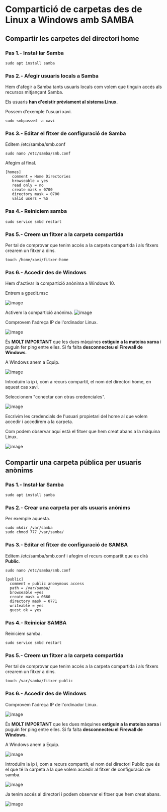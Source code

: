 # Compartició de carpetas des de Linux a Windows amb SAMBA

## Compartir les carpetes del directori home

### Pas 1.- Instal·lar Samba

```
sudo apt install samba
```

### Pas 2.- Afegir usuaris locals a Samba

Hem d'afegir a Samba tants usuaris locals com volem que tinguin accés als recursos mitjançant Samba.

Els usuaris **han d'existir prèviament al sistema Linux**.

Possem d'exemple l'usuari xavi.

```
sudo smbpasswd -a xavi
```

### Pas 3.- Editar el fitxer de configuració de Samba

Editem /etc/samba/smb.conf

```
sudo nano /etc/samba/smb.conf
```

Afegim al final.

```
[homes]
   comment = Home Directories
   browseable = yes
   read only = no
   create mask = 0700
   directory mask = 0700
   valid users = %S
```

### Pas 4.- Reiniciem samba

```
sudo service smbd restart
```

### Pas 5.- Creem un fitxer a la carpeta compartida

Per tal de comprovar que tenim accés a la carpeta compartida i als fitxers crearem un fitxer a dins.

```
touch /home/xavi/fitxer-home 
```

### Pas 6.- Accedir des de Windows 

Hem d'activar la compartició anònima a Windows 10.

Entrem a gpedit.msc

![image](https://github.com/user-attachments/assets/3af2d9db-e654-4627-ac5d-77a5c3de4f4e)

Activem la compartició anònima.
![image](https://github.com/user-attachments/assets/747f2ba9-f74c-42be-baa1-9011e87779de)

Comprovem l'adreça IP de l'ordinador Linux.

![image](https://github.com/XaSaFa/MP04/assets/110727546/fc3d3d37-b31f-4683-b470-5bb8604ba69a)

És **MOLT IMPORTANT** que les dues màquines **estiguin a la mateixa xarxa** i puguin fer ping entre elles. Si fa falta **desconnecteu el Firewall de Windows**.

A Windows anem a Equip.

![image](https://github.com/XaSaFa/MP04/assets/110727546/1f0d190a-223c-47cd-886d-8527047c3f7f)

Introduïm la ip i, com a recurs compartit, el nom del directori home, en aquest cas xavi. 

Seleccionem "conectar con otras credenciales".

![image](https://github.com/XaSaFa/MP04/assets/110727546/d865832a-984e-4154-b590-5152ca49e65f)

Escrivim les credencials de l'usuari propietari del home al que volem accedir i accedirem a la carpeta.

Com podem observar aquí està el fitxer que hem creat abans a la màquina Linux.

![image](https://github.com/XaSaFa/MP04/assets/110727546/05c5465b-77dd-4c7e-999d-2abef430a931)

## Compartir una carpeta pública per usuaris anònims

### Pas 1.- Instal·lar Samba

```
sudo apt install samba
```

### Pas 2.- Crear una carpeta per als usuaris anònims

Per exemple aquesta.

```
sudo mkdir /var/samba
sudo chmod 777 /var/samba/
```
### Pas 3.- Editar el fitxer de configuració de SAMBA

Editem /etc/samba/smb.conf i afegim el recurs compartit que es dirà **Public**.

```
sudo nano /etc/samba/smb.conf
```

```
[public]
  comment = public anonymous access
  path = /var/samba/
  browseable =yes
  create mask = 0660
  directory mask = 0771
  writeable = yes
  guest ok = yes
```

### Pas 4.- Reiniciar SAMBA

Reiniciem samba.

```
sudo service smbd restart
```

### Pas 5.- Creem un fitxer a la carpeta compartida

Per tal de comprovar que tenim accés a la carpeta compartida i als fitxers crearem un fitxer a dins.

```
touch /var/samba/fitxer-public 
```

### Pas 6.- Accedir des de Windows 

Comprovem l'adreça IP de l'ordinador Linux.

![image](https://github.com/XaSaFa/MP04/assets/110727546/fc3d3d37-b31f-4683-b470-5bb8604ba69a)

És **MOLT IMPORTANT** que les dues màquines **estiguin a la mateixa xarxa** i puguin fer ping entre elles. Si fa falta **desconnecteu el Firewall de Windows**.

A Windows anem a Equip.

![image](https://github.com/XaSaFa/MP04/assets/110727546/1f0d190a-223c-47cd-886d-8527047c3f7f)

Introduïm la ip i, com a recurs compartit, el nom del directori Public que és el que té la carpeta a la que volem accedir al fitxer de configuració de samba. 

![image](https://github.com/XaSaFa/MP04/assets/110727546/6179f28e-ef03-4aa6-9000-4e19758c5377)

Ja tenim accés al directori i podem observar el fitxer que hem creat abans.

![image](https://github.com/XaSaFa/MP04/assets/110727546/aef9fe82-15e5-413b-a247-fb123ed98cca)


